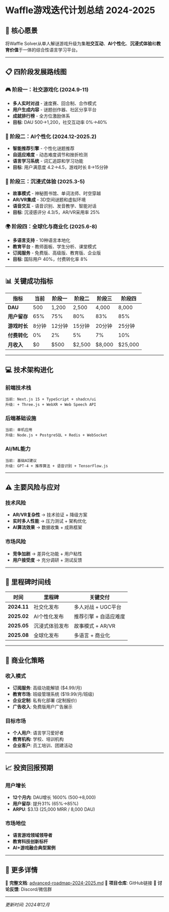 # Waffle游戏迭代计划总结 2024-2025

## 🎯 核心愿景
将Waffle Solver从单人解谜游戏升级为集**社交互动**、**AI个性化**、**沉浸式体验**和**教育价值**于一体的综合性语言学习平台。

---

## 📋 四阶段发展路线图

### 🎮 阶段一：社交游戏化 (2024.9-11)
- **多人实时对战** - 速度赛、回合制、合作模式
- **用户生成内容** - 谜题创作器、社区分享平台
- **成就排行榜** - 全方位激励体系
- **目标**: DAU 500→1,200，社交互动率 0%→40%

### 🧠 阶段二：AI个性化 (2024.12-2025.2)
- **智能推荐引擎** - 个性化谜题推荐
- **自适应难度** - 动态难度调节和挫折检测
- **语言学习系统** - 词汇追踪和学习功能
- **目标**: 用户满意度 4.2→4.5，游戏时长 8→15分钟

### 🌟 阶段三：沉浸式体验 (2025.3-5)
- **故事模式** - 神秘图书馆、单词法师、时空穿越
- **AR/VR集成** - 3D空间谜题和虚拟环境
- **语音交互** - 语音识别、发音教学、智能对话
- **目标**: 沉浸感评分 4.3/5，AR/VR采用率 25%

### 🌍 阶段四：全球化与商业化 (2025.6-8)
- **多语言支持** - 10种语言本地化
- **教育平台** - 教师面板、学生分析、课堂模式
- **订阅服务** - 免费版、高级版、教育版、企业版
- **目标**: 国际用户 40%，付费转化率 8%

---

## 📊 关键成功指标

| 指标 | 当前 | 阶段一 | 阶段二 | 阶段三 | 阶段四 |
|------|------|--------|--------|--------|--------|
| **DAU** | 500 | 1,200 | 2,500 | 4,000 | 8,000 |
| **用户留存** | 65% | 75% | 80% | 83% | 85% |
| **游戏时长** | 8分钟 | 12分钟 | 15分钟 | 20分钟 | 25分钟 |
| **付费转化** | 0% | 2% | 5% | 7% | 10% |
| **月收入** | $0 | $500 | $2,500 | $8,000 | $25,000 |

---

## 💻 技术架构进化

### 前端技术栈
```
当前: Next.js 15 + TypeScript + shadcn/ui
升级: + Three.js + WebXR + Web Speech API
```

### 后端基础设施
```
当前: 单机应用
升级: Node.js + PostgreSQL + Redis + WebSocket
```

### AI/ML能力
```
当前: 基础AI建议
升级: GPT-4 + 推荐算法 + 语音识别 + TensorFlow.js
```

---

## ⚠️ 主要风险与应对

### 技术风险
- **AR/VR复杂性** → 技术验证 + 降级方案
- **实时多人性能** → 压力测试 + 架构优化
- **AI算法效果** → 数据收集 + 成熟框架

### 市场风险
- **竞争加剧** → 差异化功能 + 用户粘性
- **用户接受度** → 充分调研 + 测试反馈

---

## 📅 里程碑时间线

| 时间 | 里程碑 | 关键交付 |
|------|--------|----------|
| **2024.11** | 社交化发布 | 多人对战 + UGC平台 |
| **2025.02** | AI个性化发布 | 推荐引擎 + 自适应难度 |
| **2025.05** | 沉浸式体验发布 | 故事模式 + AR/VR |
| **2025.08** | 全球化发布 | 多语言 + 商业化 |

---

## 🎯 商业化策略

### 收入模式
- **订阅服务**: 高级功能解锁 ($4.99/月)
- **教育市场**: 班级管理系统 ($19.99/月/班级)
- **企业定制**: 私有化部署 (定制报价)
- **广告收入**: 免费版用户广告展示

### 目标市场
- **个人用户**: 语言学习爱好者
- **教育机构**: 学校、培训机构
- **企业客户**: 员工培训、团建活动

---

## 📈 投资回报预期

### 用户增长
- **12个月内**: DAU增长 1600% (500→8,000)
- **用户留存**: 提升31% (65%→85%)
- **ARPU**: $3.13 (25,000 MRR / 8,000 DAU)

### 市场地位
- **语言游戏领域领导者**
- **教育科技创新标杆**
- **AI+游戏融合典型案例**

---

## 📖 更多详情

📄 **完整文档**: [advanced-roadmap-2024-2025.md](./advanced-roadmap-2024-2025.md)
🔗 **项目仓库**: GitHub链接
💬 **讨论反馈**: Discord/微信群

---

*更新时间: 2024年12月*
